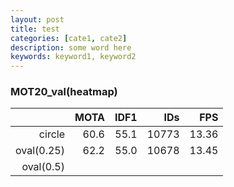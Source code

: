 ```yaml
---
layout: post
title: test
categories: [cate1, cate2]
description: some word here
keywords: keyword1, keyword2
---
```


### MOT20_val(heatmap)

|            | MOTA | IDF1 |   IDs |   FPS |
| ---------: | ---: | ---: | ----: | ----: |
|     circle | 60.6 | 55.1 | 10773 | 13.36 |
| oval(0.25) | 62.2 | 55.0 | 10678 | 13.45 |
|  oval(0.5) |      |      |       |       |




